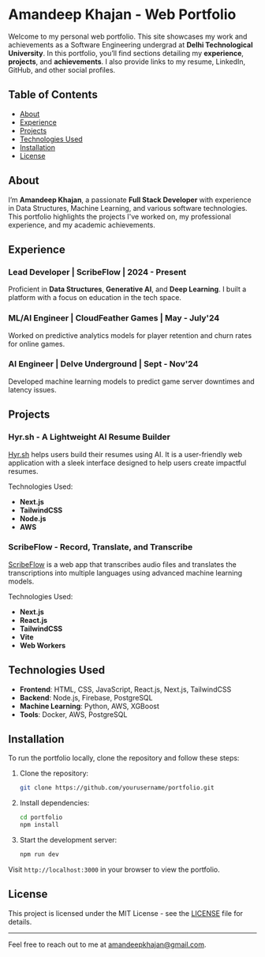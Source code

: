 # Amandeep Khajan - Web Portfolio

Welcome to my personal web portfolio. This site showcases my work and achievements as a Software Engineering undergrad at **Delhi Technological University**. In this portfolio, you’ll find sections detailing my **experience**, **projects**, and **achievements**. I also provide links to my resume, LinkedIn, GitHub, and other social profiles.

## Table of Contents

- [About](#about)
- [Experience](#experience)
- [Projects](#projects)
- [Technologies Used](#technologies-used)
- [Installation](#installation)
- [License](#license)
  
## About

I’m **Amandeep Khajan**, a passionate **Full Stack Developer** with experience in Data Structures, Machine Learning, and various software technologies. This portfolio highlights the projects I've worked on, my professional experience, and my academic achievements.

## Experience

### Lead Developer | ScribeFlow | 2024 - Present
Proficient in **Data Structures**, **Generative AI**, and **Deep Learning**. I built a platform with a focus on education in the tech space.

### ML/AI Engineer | CloudFeather Games | May - July'24
Worked on predictive analytics models for player retention and churn rates for online games.

### AI Engineer | Delve Underground | Sept - Nov'24
Developed machine learning models to predict game server downtimes and latency issues.

## Projects

### Hyr.sh - A Lightweight AI Resume Builder
[Hyr.sh](https://www.hyr.sh) helps users build their resumes using AI. It is a user-friendly web application with a sleek interface designed to help users create impactful resumes.

Technologies Used:
- **Next.js**
- **TailwindCSS**
- **Node.js**
- **AWS**

### ScribeFlow - Record, Translate, and Transcribe
[ScribeFlow](https://scribeflow.vercel.app/) is a web app that transcribes audio files and translates the transcriptions into multiple languages using advanced machine learning models.

Technologies Used:
- **Next.js**
- **React.js**
- **TailwindCSS**
- **Vite**
- **Web Workers**

## Technologies Used

- **Frontend**: HTML, CSS, JavaScript, React.js, Next.js, TailwindCSS
- **Backend**: Node.js, Firebase, PostgreSQL
- **Machine Learning**: Python, AWS, XGBoost
- **Tools**: Docker, AWS, PostgreSQL

## Installation

To run the portfolio locally, clone the repository and follow these steps:

1. Clone the repository:
    ```bash
    git clone https://github.com/yourusername/portfolio.git
    ```

2. Install dependencies:
    ```bash
    cd portfolio
    npm install
    ```

3. Start the development server:
    ```bash
    npm run dev
    ```

Visit `http://localhost:3000` in your browser to view the portfolio.

## License

This project is licensed under the MIT License - see the [LICENSE](LICENSE) file for details.

---

Feel free to reach out to me at [amandeepkhajan@gmail.com](mailto:amandeepkhajan@gmail.com).

